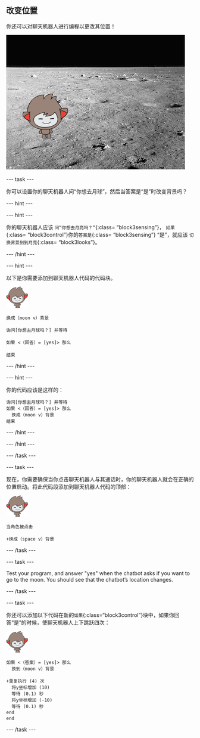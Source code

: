 ## 改变位置

你还可以对聊天机器人进行编程以更改其位置！

![测试修改背景](images/chatbot-backdrop-moon.png)

\--- task \---

你可以设置你的聊天机器人问“你想去月球”，然后当答案是“是”时改变背景吗？

\--- hint \---

\--- hint \---

你的聊天机器人应该 `问“你想去月亮吗？”`{:class= “block3sensing”}， `如果`{:class= “block3control”}你的`答案是`{:class= “block3sensing”} “是”，就应该 `切换背景到到月亮`{:class= “block3looks”}。

\--- /hint \---

\--- hint \---

以下是你需要添加到聊天机器人代码的代码块。

![纳米精灵](images/nano-sprite.png)

```blocks3
换成（moon v）背景

询问[你想去月球吗？] 并等待

如果 <（回答）= [yes]> 那么 

结束
```

\--- /hint \---

\--- hint \---

你的代码应该是这样的：

```blocks3
询问[你想去月球吗？] 并等待
如果 <（回答）= [yes]> 那么 
  换成（moon v）背景
结束
```

\--- /hint \---

\--- /hint \---

\--- /task \---

\--- task \---

现在，你需要确保当你点击聊天机器人与其通话时，你的聊天机器人就会在正确的位置启动。将此代码段添加到聊天机器人代码的顶部：

![纳米精灵](images/nano-sprite.png)

```blocks3
当角色被点击

+换成（space v）背景
```

\--- /task \---

\--- task \---

Test your program, and answer "yes" when the chatbot asks if you want to go to the moon. You should see that the chatbot’s location changes.

\--- /task \---

\--- task \---

你还可以添加以下代码在新的`如果`{:class=“block3control”}块中，如果你回答“是”的时候，使聊天机器人上下跳跃四次：

![纳米精灵](images/nano-sprite.png)

```blocks3
如果 <（答案）= [yes]> 那么 
  换到（moon v）背景

+重复执行 (4) 次 
  将y坐标增加 (10)
  等待 (0.1) 秒
  将y坐标增加 (-10)
  等待 (0.1) 秒
end
end
```

\--- /task \---